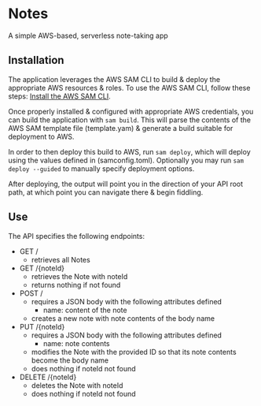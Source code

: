 # Notes
A simple AWS-based, serverless note-taking app

## Installation
The application leverages the AWS SAM CLI to build & deploy the appropriate AWS resources & roles. To use the AWS SAM CLI, follow these steps:
[Install the AWS SAM CLI](https://docs.aws.amazon.com/serverless-application-model/latest/developerguide/serverless-sam-cli-install.html).

Once properly installed & configured with appropriate AWS credentials, you can build the application with
``sam build``. This will parse the contents of the AWS SAM template file (template.yam) & generate a build suitable for deployment to AWS.

In order to then deploy this build to AWS, run
``sam deploy``, which will deploy using the values defined in (samconfig.toml). Optionally you may run ``sam deploy --guided`` to manually specify deployment options.

After deploying, the output will point you in the direction of your API root path, at which point you can navigate there & begin fiddling.

## Use
The API specifies the following endpoints:
* GET /
  * retrieves all Notes
* GET /{noteId}
  * retrieves the Note with noteId
  * returns nothing if not found
* POST /
  * requires a JSON body with the following attributes defined
    * name: content of the note
  * creates a new note with note contents of the body name
* PUT /{noteId}
  * requires a JSON body with the following attributes defined
    * name: note contents
  * modifies the Note with the provided ID so that its note contents become the body name
  * does nothing if noteId not found
* DELETE /{noteId}
  * deletes the Note with noteId
  * does nothing if noteId not found
